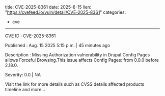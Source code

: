  
title: CVE-2025-8361
date: 2025-8-15
lien: "https://cvefeed.io/vuln/detail/CVE-2025-8361"
categories:
  - cve
---

CVE ID : CVE-2025-8361

Published :  Aug. 15
2025
5:15 p.m. | 45 minutes ago

Description : Missing Authorization vulnerability in Drupal Config Pages allows Forceful Browsing.This issue affects Config Pages: from 0.0.0 before 2.18.0.

Severity: 0.0 | NA

Visit the link for more details
such as CVSS details
affected products
timeline
and more...
